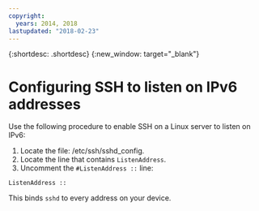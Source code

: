 ```yaml
---
copyright:
  years: 2014, 2018
lastupdated: "2018-02-23"
---
```


{:shortdesc: .shortdesc}
{:new_window: target="_blank"}

# Configuring SSH to listen on IPv6 addresses

Use the following procedure to enable SSH on a Linux server to listen on IPv6:
1. Locate the file: /etc/ssh/sshd_config.
2. Locate the line that contains `ListenAddress`.
3. Uncomment the `#ListenAddress ::` line:
```
ListenAddress ::
```

This binds `sshd` to every address on your device.
